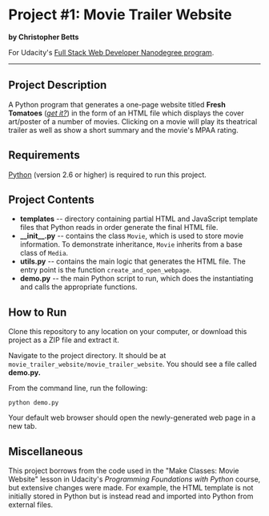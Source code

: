 # Project #1: Movie Trailer Website
**by Christopher Betts**

For Udacity's [Full Stack Web Developer Nanodegree program](https://www.udacity.com/course/full-stack-web-developer-nanodegree--nd004).

---

## Project Description
A Python program that generates a one-page website titled **Fresh Tomatoes** (*[get it?](https://www.rottentomatoes.com/)*) in the form of an HTML file which displays the cover art/poster of a number of movies. Clicking on a movie will play its theatrical trailer as well as show a short summary and the movie's MPAA rating.

## Requirements
[Python](https://www.python.org/) (version 2.6 or higher) is required to run this project.

## Project Contents
- **templates** -- directory containing partial HTML and JavaScript template files that Python reads in order generate the final HTML file.
- **\_\_init\_\_.py** -- contains the class `Movie`,  which is used to store movie information. To demonstrate inheritance, `Movie` inherits from a base class of `Media`.
- **utils.py** -- contains the main logic that generates the HTML file. The entry point is the function `create_and_open_webpage`.
- **demo.py** -- the main Python script to run, which does the instantiating and calls the appropriate functions.

## How to Run
Clone this repository to any location on your computer, or download this project as a ZIP file and extract it.

Navigate to the project directory. It should be at `movie_trailer_website/movie_trailer_website`. You should see a file called **demo.py.**

From the command line, run the following:
```console
python demo.py
```

Your default web browser should open the newly-generated web page in a new tab.

## Miscellaneous
This project borrows from the code used in the "Make Classes: Movie Website" lesson in Udacity's *Programming Foundations with Python* course, but extensive changes were made. For example, the HTML template is not initially stored in Python but is instead read and imported into Python from external files.
